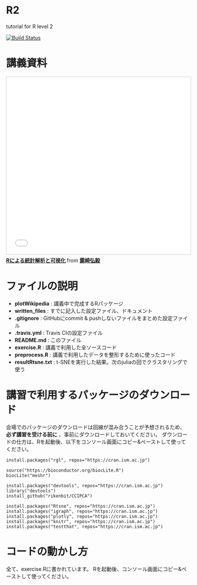 # R2
tutorial for R level 2

[![Build Status](https://travis-ci.org/wacode5/R2.svg?branch=master)](https://travis-ci.org/wacode5/R2)

# 講義資料

<iframe src="//www.slideshare.net/slideshow/embed_code/key/qrehaERoIl7r0w" width="595" height="485" frameborder="0" marginwidth="0" marginheight="0" scrolling="no" style="border:1px solid #CCC; border-width:1px; margin-bottom:5px; max-width: 100%;" allowfullscreen> </iframe> <div style="margin-bottom:5px"> <strong> <a href="//www.slideshare.net/antiplastics/r-64720240" title="Rによる統計解析と可視化" target="_blank">Rによる統計解析と可視化</a> </strong> from <strong><a target="_blank" href="//www.slideshare.net/antiplastics">露崎弘毅</a></strong> </div>

# ファイルの説明
- **plotWikipedia** : 講義中で完成するRパッケージ
- **written_files** : すでに記入した設定ファイル、ドキュメント
- **.gitignore** : GitHubにcommit & pushしないファイルをまとめた設定ファイル
- **.travis.yml** : Travis CIの設定ファイル
- **README.md** : このファイル
- **exercise.R** : 講義で利用した全ソースコード
- **preprocess.R** : 講義で利用したデータを整形するために使ったコード
- **resultRtsne.txt** : t-SNEを実行した結果。次のjuliaの回でクラスタリングで使う

# 講習で利用するパッケージのダウンロード
会場でのパッケージのダウンロードは回線が混み合うことが予想されるため、 **必ず講習を受ける前に** 、事前にダウンロードしておいてください。
ダウンロードの仕方は、Rを起動後、以下をコンソール画面にコピー&ペーストして使ってください。

```{r}
install.packages("rgl", repos="https://cran.ism.ac.jp")

source("https://bioconductor.org/biocLite.R")
biocLite("meshr")

install.packages("devtools", repos="https://cran.ism.ac.jp")
library("devtools")
install_github("rikenbit/CCIPCA")

install.packages("Rtsne", repos="https://cran.ism.ac.jp")
install.packages("igraph", repos="https://cran.ism.ac.jp")
install.packages("plotly", repos="https://cran.ism.ac.jp")
install.packages("knitr", repos="https://cran.ism.ac.jp")
install.packages("testthat", repos="https://cran.ism.ac.jp")
```

# コードの動かし方
全て、exercise.Rに書かれています。
Rを起動後、コンソール画面にコピー&ペーストして使ってください。
